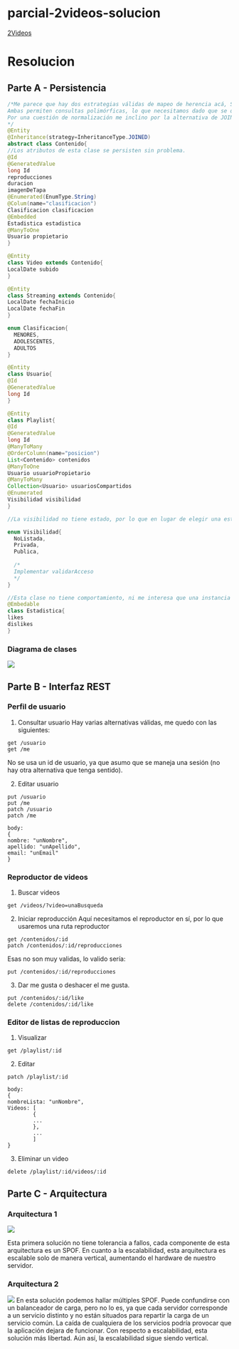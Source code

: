 # parcial-2videos-solucion

[2Videos](https://docs.google.com/document/d/14vdCNQwkK23qBotHCSzDI1dLv1_bgE7PGDkM6w5N9UA/edit#)

# Resolucion

## Parte A - Persistencia

```java
/*Me parece que hay dos estrategias válidas de mapeo de herencia acá, Single Table y Joined.
Ambas permiten consultas polimórficas, lo que necesitamos dado que se querrá filtrar por contenido, y no por video/streaming.
Por una cuestión de normalización me inclino por la alternativa de JOINED, sin embargo si llegase a afectar considerablemente a la performance, iría por Single Table.
*/
@Entity
@Inheritance(strategy=InheritanceType.JOINED)
abstract class Contenido{
//Los atributos de esta clase se persisten sin problema.
@Id
@GeneratedValue
long Id
reproducciones
duracion
imagenDeTapa
@Enumerated(EnumType.String)
@Colum(name="clasificacion")
Clasificacion clasificacion
@Embedded
Estadistica estadistica
@ManyToOne
Usuario propietario
}

@Entity
class Video extends Contenido{
LocalDate subido
}

@Entity
class Streaming extends Contenido{
LocalDate fechaInicio
LocalDate fechaFin
}

enum Clasificacion{
  MENORES,
  ADOLESCENTES,
  ADULTOS
}

@Entity
class Usuario{
@Id
@GeneratedValue
long Id
}

@Entity
class Playlist{
@Id
@GeneratedValue
long Id
@ManyToMany
@OrderColumn(name="posicion")
List<Contenido> contenidos
@ManyToOne
Usuario usuarioPropietario
@ManyToMany
Collection<Usuario> usuariosCompartidos
@Enumerated
Visibilidad visibilidad
}

//La visibilidad no tiene estado, por lo que en lugar de elegir una estrategia de herencia (cambiando interface por abstract), es mejor idea realizar un cambio por un Enum con comportamiento.

enum Visibilidad{
  NoListada,
  Privada,
  Publica,
  
  /*
  Implementar validarAcceso
  */
}

//Esta clase no tiene comportamiento, ni me interesa que una instancia pueda ser compartida por varios objetos, sería más un value object que una entidad
@Embedable
class Estadistica{
likes
dislikes
}

```
### Diagrama de clases
<img src="diagrama2videos.jpg">

## Parte B - Interfaz REST

### Perfil de usuario

1. Consultar usuario
Hay varias alternativas válidas, me quedo con las siguientes:
```http
get /usuario
get /me
```
 No se usa un id de usuario, ya que asumo que se maneja una sesión (no hay otra alternativa que tenga sentido).

2. Editar usuario
```http
put /usuario
put /me
patch /usuario
patch /me

body:
{
nombre: "unNombre",
apellido: "unApellido",
email: "unEmail"
}
```
### Reproductor de videos

1. Buscar videos
```http
get /videos/?video=unaBusqueda
```
2. Iniciar reproducción
Aquí necesitamos el reproductor en sí, por lo que usaremos una ruta reproductor
```http
get /contenidos/:id
patch /contenidos/:id/reproducciones
```
Esas no son muy validas, lo valido sería:
```http
put /contenidos/:id/reproducciones
```
3. Dar me gusta o deshacer el me gusta.
```http
put /contenidos/:id/like
delete /contenidos/:id/like
```
### Editor de listas de reproduccion

1. Visualizar
```http
get /playlist/:id
```
2. Editar
```http
patch /playlist/:id

body:
{
nombreLista: "unNombre",
Videos: [
        {
        ...
        },
        ...
        ]
}
```
3. Eliminar un video
```http
delete /playlist/:id/videos/:id
```
## Parte C - Arquitectura

### Arquitectura 1
<img src="arquitectura1.png">

Esta primera solución no tiene tolerancia a fallos, cada componente de esta arquitectura es un SPOF. 
En cuanto a la escalabilidad, esta arquitectura es escalable solo de manera vertical, aumentando el hardware de nuestro servidor.

### Arquitectura 2
<img src="arquitectura2.png">
En esta solución podemos hallar múltiples SPOF. Puede confundirse con un balanceador de carga, pero no lo es, ya que cada servidor corresponde a un servicio distinto y no están situados para repartir la carga de un servicio común. La caída de cualquiera de los servicios podría provocar que la aplicación dejara de funcionar.
Con respecto a escalabilidad, esta solución más libertad. Aún así, la escalabilidad sigue siendo vertical.

